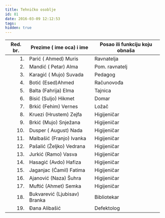 ```yaml
---
title: Tehničko osoblje
id: 81
date: 2016-03-09 12:12:53
tags:
hidden: true
---
```


<div class="tableresponsive"><table class="table table-bordered table-hover table-condensed"><thead><tr><th title="Field #1">Red. br.</th><th title="Field #2">Prezime ( ime oca) i ime</th><th title="Field #3">Posao ili funkciju koju obnaša</th></tr></thead><tbody><tr><td align="right">1.</td><td>Parić ( Ahmed) Muris</td><td>Ravnatelja</td></tr><tr><td align="right">2.</td><td>Mandić ( Petar) Alma</td><td>Pom. ravnatelj</td></tr><tr><td align="right">3.</td><td>Karagić ( Mujo) Suvada</td><td>Pedagog</td></tr><tr><td align="right">4.</td><td>Botić (Esed)Ahmed</td><td>Računovođa</td></tr><tr><td align="right">5.</td><td>Balta (Fahrija) Elma</td><td>Tajnica</td></tr><tr><td align="right">6.</td><td>Bisić (Suljo) Hikmet</td><td>Domar</td></tr><tr><td align="right">7.</td><td>Brkić (Fehim) Vernes</td><td>Ložač</td></tr><tr><td align="right">8.</td><td>Kruezi (Hrustem) Zejfa</td><td>Higijeničar</td></tr><tr><td align="right">9.</td><td>Brkić (Mujo) Snježana</td><td>Higijeničar</td></tr><tr><td align="right">10.</td><td>Dusper ( August) Nada</td><td>Higijeničar</td></tr><tr><td align="right">11.</td><td>Malbašić (Franjo) Ivanka</td><td>Higijeničar</td></tr><tr><td align="right">12.</td><td>Pašalić (Željko) Vedrana</td><td>Higijeničar</td></tr><tr><td align="right">13.</td><td>Jurkić (Ramo) Vasva</td><td>Higijeničar</td></tr><tr><td align="right">14.</td><td>Hasagić (Avdo) Hafiza</td><td>Higijeničar</td></tr><tr><td align="right">15.</td><td>Jaganjac (Ćamil) Fatima</td><td>Higijeničar</td></tr><tr><td align="right">16.</td><td>Ajanović (Naza) Šuhra</td><td>Higijeničar</td></tr><tr><td align="right">17.</td><td>Muftić (Ahmet) Semka</td><td>Higijeničar</td></tr><tr><td align="right">18.</td><td>Bukvarević (Ljubisav) Branka</td><td>Bibliotekar</td></tr><tr><td align="right">19.</td><td>Đana Alibašić</td><td>Defektolog</td></tr></tbody></table></div>